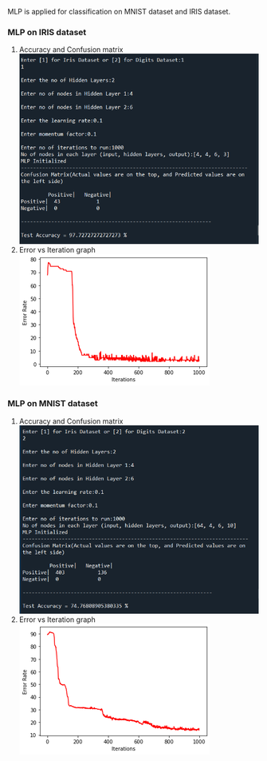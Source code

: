 MLP is applied for classification on MNIST dataset and IRIS dataset.<br>

<h3>MLP on IRIS dataset</h3>
<ol>
	<li>Accuracy and Confusion matrix</li>
	<img src = "./img/iris_output.png">
	<li>Error vs Iteration graph</li>
	<img src = "./img/iris_graph.png">
</ol>

<h3>MLP on MNIST dataset</h3>
<ol>
	<li>Accuracy and Confusion matrix</li>
	<img src = "./img/mnist_output.png">
	<li>Error vs Iteration graph</li>
	<img src = "./img/mnist_graph.png">
</ol>
